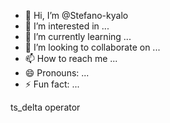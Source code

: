 - 👋 Hi, I’m @Stefano-kyalo
- 👀 I’m interested in ...
- 🌱 I’m currently learning ...
- 💞️ I’m looking to collaborate on ...
- 📫 How to reach me ...
- 😄 Pronouns: ...
- ⚡ Fun fact: ...

<!---
Stefano-kyalo/Stefano-kyalo is a ✨ special ✨ repository because its `README.md` (this file) appears on your GitHub profile.
You can click the Preview link to take a look at your changes.
--->
ts_delta operator
